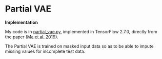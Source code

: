 # Partial VAE
<B>Implementation</B>

My code is in <a href=partial_vae.py>partial_vae.py</a>, implemented in TensorFlow 2.7.0, directly from the paper (<a href=https://arxiv.org/abs/1809.11142>Ma et al. 2019</a>).

The Partial VAE is trained on masked input data so as to be able to impute missing values for incomplete test data. 



